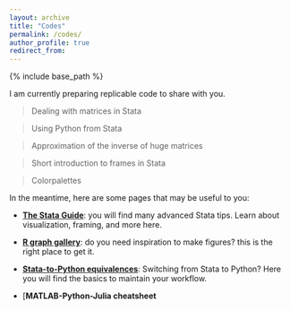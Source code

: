 ```yaml
---
layout: archive
title: "Codes"
permalink: /codes/
author_profile: true
redirect_from:
---
```


{% include base_path %}

I am currently preparing replicable code to share with you.

> Dealing with matrices in Stata

> Using Python from Stata

> Approximation of the inverse of huge matrices

> Short introduction to frames in Stata

> Colorpalettes

In the meantime, here are some pages that may be useful to you:

* [<b>The Stata Guide</b>](https://medium.com/the-stata-guide): you will find many advanced Stata tips. Learn about visualization, framing, and more here.

* [<b>R graph gallery</b>](https://r-graph-gallery.com/all-graphs.html): do you need inspiration to make figures? this is the right place to get it.

* [<b>Stata-to-Python equivalences</b>](https://www.danielmsullivan.com/pages/tutorial_stata_to_python.html#bysort): Switching from Stata to Python? Here you will find the basics to maintain your workflow.

* [<b>MATLAB-Python-Julia cheatsheet[</b>](https://cheatsheets.quantecon.org/#dependencies-and-setup)
